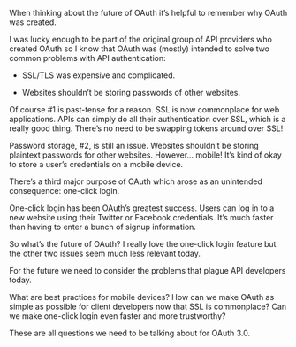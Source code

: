 

When thinking about the future of OAuth it’s helpful to remember why OAuth was created.

I was lucky enough to be part of the original group of API providers who created OAuth so I know that OAuth
was (mostly) intended to solve two common problems with API authentication:

 *   SSL/TLS was expensive and complicated.

 *   Websites shouldn’t be storing passwords of other websites.

Of course #1 is past-tense for a reason. SSL is now commonplace for web applications. APIs can simply do all
their authentication over SSL, which is a really good thing. There’s no need to be swapping tokens around
over SSL!

Password storage, #2, is still an issue. Websites shouldn’t be storing plaintext passwords for other
websites. However… mobile! It’s kind of okay to store a user’s credentials on a mobile device.

There’s a third major purpose of OAuth which arose as an unintended consequence: one-click login.

One-click login has been OAuth’s greatest success. Users can log in to a new website using their Twitter or
Facebook credentials. It’s much faster than having to enter a bunch of signup information.

So what’s the future of OAuth? I really love the one-click login feature but the other two issues seem much
less relevant today.

For the future we need to consider the problems that plague API developers today.

What are best practices for mobile devices? How can we make OAuth as simple as possible for client developers
now that SSL is commonplace? Can we make one-click login even faster and more trustworthy?

These are all questions we need to be talking about for OAuth 3.0.